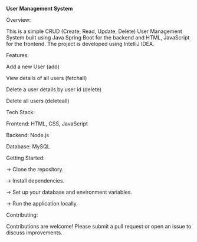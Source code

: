 **User Management System**

Overview:

This is a simple CRUD (Create, Read, Update, Delete) User Management System built using Java Spring Boot for the backend and HTML, JavaScript for the frontend. The project is developed using IntelliJ IDEA.



Features:

Add a new User (add)

View details of all users (fetchall)

Delete a user details by user id (delete)

Delete all users (deleteall)



Tech Stack:

Frontend: HTML, CSS, JavaScript

Backend: Node.js

Database: MySQL



Getting Started:

-> Clone the repository.

-> Install dependencies.

-> Set up your database and environment variables.

-> Run the application locally.



Contributing:

Contributions are welcome! Please submit a pull request or open an issue to discuss improvements.
